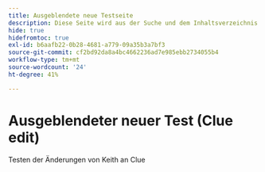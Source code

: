 ```yaml
---
title: Ausgeblendete neue Testseite
description: Diese Seite wird aus der Suche und dem Inhaltsverzeichnis ausgeblendet.
hide: true
hidefromtoc: true
exl-id: b6aafb22-0b28-4681-a779-09a35b3a7bf3
source-git-commit: cf2bd92da8a4bc4662236ad7e985ebb2734055b4
workflow-type: tm+mt
source-wordcount: '24'
ht-degree: 41%

---
```


# Ausgeblendeter neuer Test (Clue edit)

Testen der Änderungen von Keith an Clue
